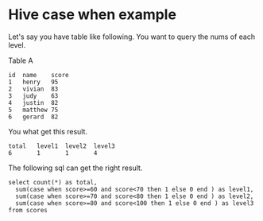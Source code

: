 # Hive case when example
Let's say you have table like following. You want to query the nums of each level.

Table A
```
id  name    score
1   henry   95
2   vivian  83
3   judy    63
4   justin  82
5   matthew 75
6   gerard  82
```

You what get this result.
```
total   level1  level2  level3
6	    1       1       4
```

The following sql can get the right result.
```
select count(*) as total,
  sum(case when score>=60 and score<70 then 1 else 0 end ) as level1,
  sum(case when score>=70 and score<80 then 1 else 0 end ) as level2,
  sum(case when score>=80 and score<100 then 1 else 0 end ) as level3
from scores
```